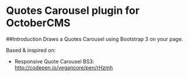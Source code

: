 # Quotes Carousel plugin for OctoberCMS

##Introduction
Draws a Quotes Carousel using Bootstrap 3 on your page.

Based & inspired on:
- Responsive Quote Carousel BS3: http://codepen.io/vegancore/pen/rHzmh
